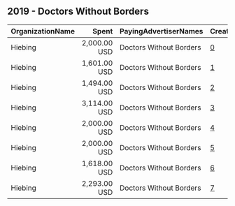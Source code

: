 ## 2019 - Doctors Without Borders 
|OrganizationName|Spent|PayingAdvertiserNames|CreativeUrls|Impressions|Genders|AgeBrackets|CountryCodes|BillingAddresses|CandidateBallotInformation|
|:---|---:|:---|:---|---:|:---|:---|:---|:---|:---|
|Hiebing|2,000.00 USD|Doctors Without Borders|[0](https://www.snap.com/political-ads/asset/6933e376729aa7431ee3b01db7163f9346a4bd5bcbfb2e6d13c4bc57166c340a?mediaType=mp4)|1,594,712||22+|united states|"315 Wisconsin Ave,Madison,53703,US"||
|Hiebing|1,601.00 USD|Doctors Without Borders|[1](https://www.snap.com/political-ads/asset/18d0a5636632f42d55e7e9cdc55e8c087d2d5216d6e5f17acaa3206dcc0cae80?mediaType=mp4)|786,755||21-34|united states|"315 Wisconsin Ave,Madison,53703,US"||
|Hiebing|1,494.00 USD|Doctors Without Borders|[2](https://www.snap.com/political-ads/asset/04f6fa78481bb59a68635ee4720e4e0bf471c614ed34672e95a4ab5709459b49?mediaType=mp4)|724,820||21+|united states|"315 Wisconsin Ave,Madison,53703,US"||
|Hiebing|3,114.00 USD|Doctors Without Borders|[3](https://www.snap.com/political-ads/asset/1929d82e29f2ec70079b9543aa2d390c8b6f1ba57118052abcc46aa56dc201f6?mediaType=mp4)|548,450||35++|united states|"315 Wisconsin Ave,Madison,53703,US"||
|Hiebing|2,000.00 USD|Doctors Without Borders|[4](https://www.snap.com/political-ads/asset/1929d82e29f2ec70079b9543aa2d390c8b6f1ba57118052abcc46aa56dc201f6?mediaType=mp4)|524,119||35++|united states|"315 Wisconsin Ave,Madison,53703,US"||
|Hiebing|2,000.00 USD|Doctors Without Borders|[5](https://www.snap.com/political-ads/asset/14a69dcdaccead9e7bd9a13212f70c21f1dbcd4efbbeeb73e7c8258ca6890510?mediaType=mp4)|410,454||35++|united states|"315 Wisconsin Ave,Madison,53703,US"||
|Hiebing|1,618.00 USD|Doctors Without Borders|[6](https://www.snap.com/political-ads/asset/18d0a5636632f42d55e7e9cdc55e8c087d2d5216d6e5f17acaa3206dcc0cae80?mediaType=mp4)|275,746||35++|united states|"315 Wisconsin Ave,Madison,53703,US"||
|Hiebing|2,293.00 USD|Doctors Without Borders|[7](https://www.snap.com/political-ads/asset/1929d82e29f2ec70079b9543aa2d390c8b6f1ba57118052abcc46aa56dc201f6?mediaType=mp4)|259,441||35++|united states|"315 Wisconsin Ave,Madison,53703,US"||
